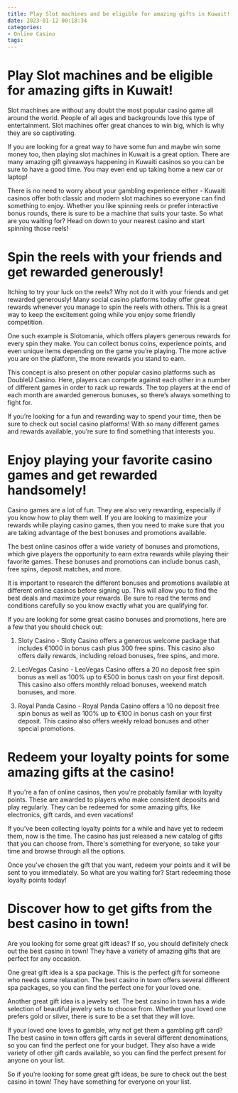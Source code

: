 ```yaml
---
title: Play Slot machines and be eligible for amazing gifts in Kuwait!
date: 2023-01-12 00:18:34
categories:
- Online Casino
tags:
---
```



#  Play Slot machines and be eligible for amazing gifts in Kuwait!

Slot machines are without any doubt the most popular casino game all around the world. People of all ages and backgrounds love this type of entertainment. Slot machines offer great chances to win big, which is why they are so captivating.

If you are looking for a great way to have some fun and maybe win some money too, then playing slot machines in Kuwait is a great option. There are many amazing gift giveaways happening in Kuwaiti casinos so you can be sure to have a good time. You may even end up taking home a new car or laptop!

There is no need to worry about your gambling experience either - Kuwaiti casinos offer both classic and modern slot machines so everyone can find something to enjoy. Whether you like spinning reels or prefer interactive bonus rounds, there is sure to be a machine that suits your taste. So what are you waiting for? Head on down to your nearest casino and start spinning those reels!

#  Spin the reels with your friends and get rewarded generously!

Itching to try your luck on the reels? Why not do it with your friends and get rewarded generously! Many social casino platforms today offer great rewards whenever you manage to spin the reels with others. This is a great way to keep the excitement going while you enjoy some friendly competition.

One such example is Slotomania, which offers players generous rewards for every spin they make. You can collect bonus coins, experience points, and even unique items depending on the game you’re playing. The more active you are on the platform, the more rewards you stand to earn.

This concept is also present on other popular casino platforms such as DoubleU Casino. Here, players can compete against each other in a number of different games in order to rack up rewards. The top players at the end of each month are awarded generous bonuses, so there’s always something to fight for.

If you’re looking for a fun and rewarding way to spend your time, then be sure to check out social casino platforms! With so many different games and rewards available, you’re sure to find something that interests you.

#  Enjoy playing your favorite casino games and get rewarded handsomely!

Casino games are a lot of fun. They are also very rewarding, especially if you know how to play them well. If you are looking to maximize your rewards while playing casino games, then you need to make sure that you are taking advantage of the best bonuses and promotions available.

The best online casinos offer a wide variety of bonuses and promotions, which give players the opportunity to earn extra rewards while playing their favorite games. These bonuses and promotions can include bonus cash, free spins, deposit matches, and more.

It is important to research the different bonuses and promotions available at different online casinos before signing up. This will allow you to find the best deals and maximize your rewards. Be sure to read the terms and conditions carefully so you know exactly what you are qualifying for.

If you are looking for some great casino bonuses and promotions, here are a few that you should check out:

1) Sloty Casino - Sloty Casino offers a generous welcome package that includes €1000 in bonus cash plus 300 free spins. This casino also offers daily rewards, including reload bonuses, free spins, and more.

2) LeoVegas Casino - LeoVegas Casino offers a 20 no deposit free spin bonus as well as 100% up to €500 in bonus cash on your first deposit. This casino also offers monthly reload bonuses, weekend match bonuses, and more.

3) Royal Panda Casino - Royal Panda Casino offers a 10 no deposit free spin bonus as well as 100% up to €100 in bonus cash on your first deposit. This casino also offers weekly reload bonuses and other special promotions.

#  Redeem your loyalty points for some amazing gifts at the casino!

If you're a fan of online casinos, then you're probably familiar with loyalty points. These are awarded to players who make consistent deposits and play regularly. They can be redeemed for some amazing gifts, like electronics, gift cards, and even vacations!

If you've been collecting loyalty points for a while and have yet to redeem them, now is the time. The casino has just released a new catalog of gifts that you can choose from. There's something for everyone, so take your time and browse through all the options.

Once you've chosen the gift that you want, redeem your points and it will be sent to you immediately. So what are you waiting for? Start redeeming those loyalty points today!

#  Discover how to get gifts from the best casino in town!

Are you looking for some great gift ideas? If so, you should definitely check out the best casino in town! They have a variety of amazing gifts that are perfect for any occasion.

One great gift idea is a spa package. This is the perfect gift for someone who needs some relaxation. The best casino in town offers several different spa packages, so you can find the perfect one for your loved one.

Another great gift idea is a jewelry set. The best casino in town has a wide selection of beautiful jewelry sets to choose from. Whether your loved one prefers gold or silver, there is sure to be a set that they will love.

If your loved one loves to gamble, why not get them a gambling gift card? The best casino in town offers gift cards in several different denominations, so you can find the perfect one for your budget. They also have a wide variety of other gift cards available, so you can find the perfect present for anyone on your list.

So if you’re looking for some great gift ideas, be sure to check out the best casino in town! They have something for everyone on your list.